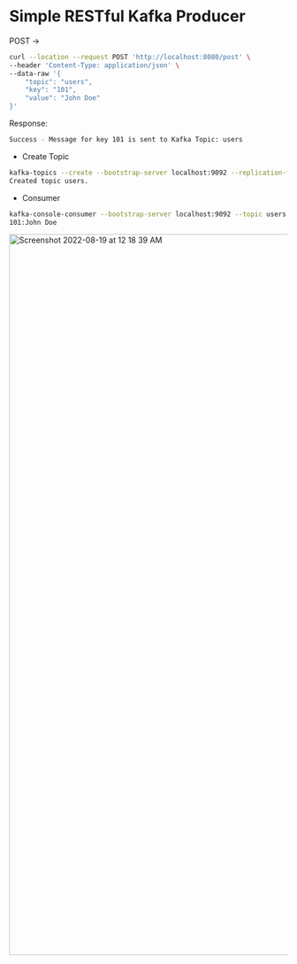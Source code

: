 # Simple RESTful Kafka Producer

POST ->

```sh
curl --location --request POST 'http://localhost:8080/post' \
--header 'Content-Type: application/json' \
--data-raw '{
    "topic": "users",
    "key": "101",
    "value": "John Doe"
}'
```

Response:

```sh
Success - Message for key 101 is sent to Kafka Topic: users
```


- Create Topic

```sh
kafka-topics --create --bootstrap-server localhost:9092 --replication-factor 1 --partitions 1 --topic users
Created topic users.
```

- Consumer

```sh
kafka-console-consumer --bootstrap-server localhost:9092 --topic users --from-beginning --property print.key=true --property key.separator=":"
101:John Doe
```

<img width="1303" alt="Screenshot 2022-08-19 at 12 18 39 AM" src="https://user-images.githubusercontent.com/54174687/185471821-04de961f-b231-4615-9a5b-07ff34eee8d4.png">
